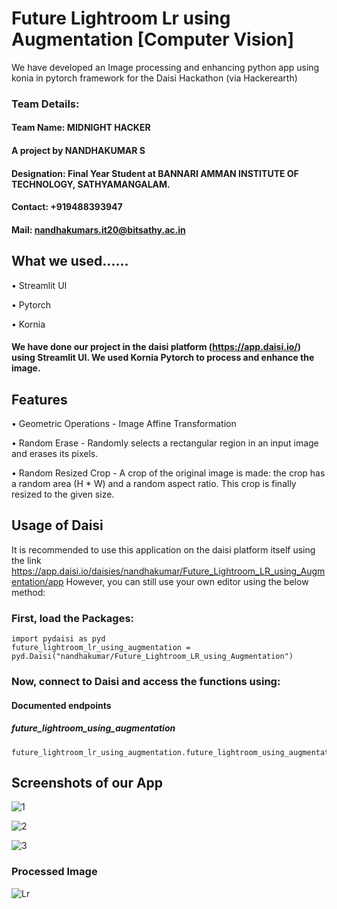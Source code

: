 # Future Lightroom Lr using Augmentation [Computer Vision]
We have developed an Image processing and enhancing python app using konia in pytorch framework for the Daisi Hackathon (via Hackerearth)
### Team Details:
#### Team Name: MIDNIGHT HACKER
#### A project by NANDHAKUMAR S 
#### Designation: Final Year Student at BANNARI AMMAN INSTITUTE OF TECHNOLOGY, SATHYAMANGALAM.
#### Contact: +919488393947
#### Mail: nandhakumars.it20@bitsathy.ac.in

## What we used......

• Streamlit UI


• Pytorch


• Kornia


#### We have done our project in the daisi platform (https://app.daisi.io/) using Streamlit UI. We used Kornia Pytorch to process and enhance the image. 
## Features
• Geometric Operations - Image Affine Transformation

• Random Erase - Randomly selects a rectangular region in an input image and erases its pixels.

• Random Resized Crop - A crop of the original image is made: the crop has a random area (H * W) and a random aspect ratio. This crop is finally resized to the given size.


## Usage of Daisi

It is recommended to use this application on the daisi platform itself using the link https://app.daisi.io/daisies/nandhakumar/Future_Lightroom_LR_using_Augmentation/app
However, you can still use your own editor using the below method:

### First, load the Packages:

```
import pydaisi as pyd
future_lightroom_lr_using_augmentation = pyd.Daisi("nandhakumar/Future_Lightroom_LR_using_Augmentation")
```
### Now, connect to Daisi and access the functions using:
#### Documented endpoints
##### future_lightroom_using_augmentation
```
future_lightroom_lr_using_augmentation.future_lightroom_using_augmentation().value
```


## Screenshots of our App

![1](https://user-images.githubusercontent.com/113059991/189400169-d0d16924-74d1-489d-9002-b22f52c306c4.JPG)


![2](https://user-images.githubusercontent.com/113059991/189400196-9689bf18-11ce-4b5f-bd4c-a48777902878.JPG)


![3](https://user-images.githubusercontent.com/113059991/189400219-0151297e-5a52-4b5e-b0dd-1b31ab798cc1.JPG)



### Processed Image 

![Lr](https://user-images.githubusercontent.com/113059991/189353828-799dd5f7-6380-4e9d-8cf3-16a2128f0b0b.JPG)


